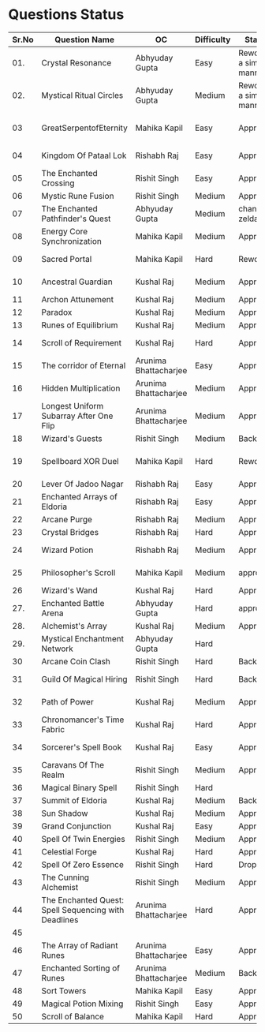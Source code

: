 # Questions Status

| Sr.No | Question Name                    | OC             | Difficulty | Status | Question Inspiration |
| ----- | -------------------------------- | -------------- | ------ | ------ | ------ |
| 01.   | Crystal Resonance                | Abhyuday Gupta | Easy | Reword in a simpler manner|https://leetcode.com/problems/contains-duplicate/description/|
| 02.   | Mystical Ritual Circles          | Abhyuday Gupta |    Medium    | Reword in a simpler manner|https://codeforces.com/problemset/problem/2121/F|
|03    | GreatSerpentofEternity           | Mahika Kapil   |  Easy  |  Approved       |   https://leetcode.com/problems/middle-of-the-linked-list/submissions/1751313475/?envType=problem-list-v2&envId=linked-list    |
| 04    | Kingdom Of Pataal Lok               | Rishabh Raj    |  Easy     | Approved | https://leetcode.com/problems/merge-sorted-array/description/|
| 05    | The Enchanted Crossing           | Rishit Singh   | Easy | Approved| Self|
| 06    | Mystic Rune Fusion               | Rishit Singh   | Medium       | Approved| Self|
| 07    | The Enchanted Pathfinder's Quest | Abhyuday Gupta |    Medium    |change zelda |https://codeforces.com/problemset/problem/2131/F |
| 08    | Energy Core Synchronization      | Mahika Kapil   | Medium     | Approved |https://codeforces.com/problemset/problem/2111/A |
| 09    | Sacred Portal                    | Mahika Kapil   | Hard       |Reworded |https://leetcode.com/problems/cat-and-mouse/?envType=problem-list-v2&envId=game-theory|
| 10    | Ancestral Guardian               | Kushal Raj     | Medium | Approved | https://leetcode.com/problems/lowest-common-ancestor-of-a-binary-search-tree |
| 11    | Archon Attunement                | Kushal Raj     | Medium | Approved | https://leetcode.com/problems/koko-eating-bananas|
| 12    | Paradox                          | Kushal Raj     | Medium | Approved | https://leetcode.com/problems/daily-temperatures|
| 13    | Runes of Equilibrium             | Kushal Raj     | Medium | Approved | Self|
| 14    | Scroll of Requirement            | Kushal Raj     | Hard   | Approved | https://leetcode.com/problems/minimum-window-substring|
| 15    | The corridor of Eternal|          Arunima  Bhattacharjee      |    Easy| Approved
| 16    | Hidden Multiplication|          Arunima  Bhattacharjee      |    Medium|Approved
| 17    | Longest Uniform Subarray After One Flip|          Arunima  Bhattacharjee      |    Medium|Approved
| 18    | Wizard's Guests                  | Rishit Singh   | Medium       | Backup| https://codeforces.com/problemset/problem/2014/D|
| 19    | Spellboard XOR Duel              | Mahika Kapil   |  Hard      |Reworded|https://leetcode.com/problems/chalkboard-xor-game/description/?envType=problem-list-v2&envId=brainteaser|
| 20    | Lever Of Jadoo Nagar               | Rishabh Raj    | Easy        | Approved | |
| 21    | Enchanted Arrays of Eldoria       | Rishabh Raj    | Easy       | Approved | |
| 22    | Arcane Purge                     | Rishabh Raj    | Medium     | Approved | |
| 23    | Crystal Bridges                  | Rishabh Raj    | Hard      | Approved |  https://codeforces.com/problemset/gymProblem/100551/C |
| 24    | Wizard Potion                    | Rishabh Raj    | Medium | Approved | https://leetcode.com/problems/container-with-most-water/description/ |
| 25    | Philosopher's Scroll             | Mahika Kapil   |   Medium     |approved | https://leetcode.com/problems/decode-string/description/?envType=problem-list-v2&envId=stack|
| 26    | Wizard's Wand                    | Kushal Raj     | Hard   | Approved | https://leetcode.com/problems/maximum-subarray|
| 27.   | Enchanted Battle Arena           | Abhyuday Gupta |    Hard    |approved |https://codeforces.com/problemset/problem/2108/F |
| 28.   | Alchemist's Array                | Kushal Raj     | Medium   | Approved | Self|
| 29.   | Mystical Enchantment Network     | Abhyuday Gupta |   Hard     | | https://codeforces.com/problemset/problem/19/E|
| 30    | Arcane Coin Clash                | Rishit Singh   | Hard       | Backup| https://codeforces.com/problemset/problem/2127/C|
| 31    | Guild Of Magical Hiring          | Rishit Singh   | Hard       | Backup| https://leetcode.com/problems/minimum-cost-to-hire-k-workers/|
| 32    | Path of Power                    | Kushal Raj     | Medium | Approved | https://leetcode.com/problems/binary-tree-maximum-path-sum|
| 33    | Chronomancer's Time Fabric       | Kushal Raj     | Hard   | Approved | https://leetcode.com/problems/rotting-oranges|
| 34    | Sorcerer's Spell Book            | Kushal Raj     | Easy | Approved | https://leetcode.com/problems/remove-all-adjacent-duplicates-in-string|
| 35    | Caravans Of The Realm            | Rishit Singh   | Medium       | Approved| https://leetcode.com/problems/car-fleet/|
| 36    | Magical Binary Spell             | Rishit Singh   | Hard |  | https://leetcode.com/problems/special-binary-string/|
| 37    | Summit of Eldoria                | Kushal Raj     | Medium | Backup | https://leetcode.com/problems/find-a-peak-element-ii|
| 38    | Sun Shadow                       | Kushal Raj     | Medium | Approved | https://leetcode.com/problems/asteroid-collision|
| 39    | Grand Conjunction                | Kushal Raj     | Easy   | Approved | https://leetcode.com/problems/rotate-list|
| 40    | Spell Of Twin Energies           | Rishit Singh   | Medium       | Approved| https://leetcode.com/problems/sum-of-square-numbers/|
| 41    | Celestial Forge                  | Kushal Raj     | Hard   | Approved | Self|
| 42    | Spell Of Zero Essence            | Rishit Singh   | Hard       | Dropped| https://codeforces.com/problemset/problem/1133/D|
| 43    | The Cunning Alchemist            | Rishit Singh   | Medium       | Approved| https://codeforces.com/contest/2132/problem/C1|
| 44    | The Enchanted Quest: Spell Sequencing with Deadlines|          Arunima  Bhattacharjee      |    Hard|Approve
| 45    | |        |    
| 46    | The Array of Radiant Runes|          Arunima  Bhattacharjee      |    Easy|Approve
| 47    | Enchanted Sorting of Runes|          Arunima  Bhattacharjee      |    Medium|BackUp
| 48    | Sort Towers                      | Mahika Kapil   | Easy  |Approved |https://codeforces.com/problemset/problem/37/A|
| 49    | Magical Potion Mixing            | Rishit Singh   | Easy       | Approved| Self|
| 50    | Scroll of Balance                   | Mahika Kapil   | Hard  |Approved |https://codeforces.com/problemset/problem/2127/C|


